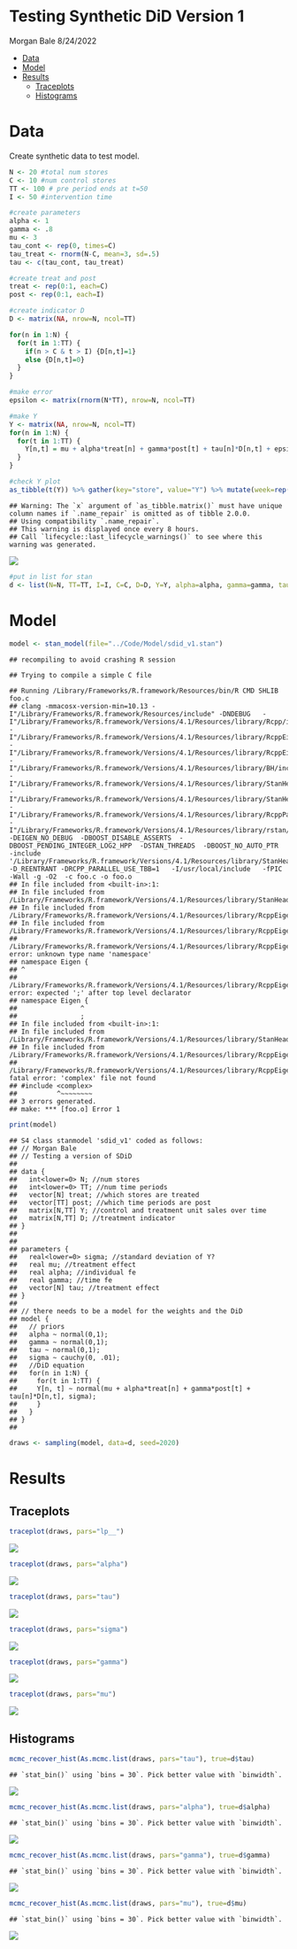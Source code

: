Testing Synthetic DiD Version 1
================
Morgan Bale
8/24/2022

-   [Data](#data)
-   [Model](#model)
-   [Results](#results)
    -   [Traceplots](#traceplots)
    -   [Histograms](#histograms)

# Data

Create synthetic data to test model.

``` r
N <- 20 #total num stores
C <- 10 #num control stores 
TT <- 100 # pre period ends at t=50 
I <- 50 #intervention time 

#create parameters 
alpha <- 1
gamma <- .8
mu <- 3
tau_cont <- rep(0, times=C)
tau_treat <- rnorm(N-C, mean=3, sd=.5)
tau <- c(tau_cont, tau_treat)

#create treat and post
treat <- rep(0:1, each=C)
post <- rep(0:1, each=I)

#create indicator D
D <- matrix(NA, nrow=N, ncol=TT) 

for(n in 1:N) {
  for(t in 1:TT) {
    if(n > C & t > I) {D[n,t]=1}
    else {D[n,t]=0}
  }
}

#make error 
epsilon <- matrix(rnorm(N*TT), nrow=N, ncol=TT)

#make Y 
Y <- matrix(NA, nrow=N, ncol=TT) 
for(n in 1:N) {
  for(t in 1:TT) {
    Y[n,t] = mu + alpha*treat[n] + gamma*post[t] + tau[n]*D[n,t] + epsilon[n,t]
  }
}

#check Y plot
as_tibble(t(Y)) %>% gather(key="store", value="Y") %>% mutate(week=rep(1:TT, times=N)) %>% ggplot(aes(x=week, y=Y, col=as.factor(store))) + geom_line() + geom_vline(xintercept=I)
```

    ## Warning: The `x` argument of `as_tibble.matrix()` must have unique column names if `.name_repair` is omitted as of tibble 2.0.0.
    ## Using compatibility `.name_repair`.
    ## This warning is displayed once every 8 hours.
    ## Call `lifecycle::last_lifecycle_warnings()` to see where this warning was generated.

![](../Figures/bscm/unnamed-chunk-1-1.png)<!-- -->

``` r
#put in list for stan
d <- list(N=N, TT=TT, I=I, C=C, D=D, Y=Y, alpha=alpha, gamma=gamma, tau=tau, treat=treat, post=post, mu=mu, epsilon=epsilon)
```

# Model

``` r
model <- stan_model(file="../Code/Model/sdid_v1.stan")
```

    ## recompiling to avoid crashing R session

    ## Trying to compile a simple C file

    ## Running /Library/Frameworks/R.framework/Resources/bin/R CMD SHLIB foo.c
    ## clang -mmacosx-version-min=10.13 -I"/Library/Frameworks/R.framework/Resources/include" -DNDEBUG   -I"/Library/Frameworks/R.framework/Versions/4.1/Resources/library/Rcpp/include/"  -I"/Library/Frameworks/R.framework/Versions/4.1/Resources/library/RcppEigen/include/"  -I"/Library/Frameworks/R.framework/Versions/4.1/Resources/library/RcppEigen/include/unsupported"  -I"/Library/Frameworks/R.framework/Versions/4.1/Resources/library/BH/include" -I"/Library/Frameworks/R.framework/Versions/4.1/Resources/library/StanHeaders/include/src/"  -I"/Library/Frameworks/R.framework/Versions/4.1/Resources/library/StanHeaders/include/"  -I"/Library/Frameworks/R.framework/Versions/4.1/Resources/library/RcppParallel/include/"  -I"/Library/Frameworks/R.framework/Versions/4.1/Resources/library/rstan/include" -DEIGEN_NO_DEBUG  -DBOOST_DISABLE_ASSERTS  -DBOOST_PENDING_INTEGER_LOG2_HPP  -DSTAN_THREADS  -DBOOST_NO_AUTO_PTR  -include '/Library/Frameworks/R.framework/Versions/4.1/Resources/library/StanHeaders/include/stan/math/prim/mat/fun/Eigen.hpp'  -D_REENTRANT -DRCPP_PARALLEL_USE_TBB=1   -I/usr/local/include   -fPIC  -Wall -g -O2  -c foo.c -o foo.o
    ## In file included from <built-in>:1:
    ## In file included from /Library/Frameworks/R.framework/Versions/4.1/Resources/library/StanHeaders/include/stan/math/prim/mat/fun/Eigen.hpp:13:
    ## In file included from /Library/Frameworks/R.framework/Versions/4.1/Resources/library/RcppEigen/include/Eigen/Dense:1:
    ## In file included from /Library/Frameworks/R.framework/Versions/4.1/Resources/library/RcppEigen/include/Eigen/Core:88:
    ## /Library/Frameworks/R.framework/Versions/4.1/Resources/library/RcppEigen/include/Eigen/src/Core/util/Macros.h:628:1: error: unknown type name 'namespace'
    ## namespace Eigen {
    ## ^
    ## /Library/Frameworks/R.framework/Versions/4.1/Resources/library/RcppEigen/include/Eigen/src/Core/util/Macros.h:628:16: error: expected ';' after top level declarator
    ## namespace Eigen {
    ##                ^
    ##                ;
    ## In file included from <built-in>:1:
    ## In file included from /Library/Frameworks/R.framework/Versions/4.1/Resources/library/StanHeaders/include/stan/math/prim/mat/fun/Eigen.hpp:13:
    ## In file included from /Library/Frameworks/R.framework/Versions/4.1/Resources/library/RcppEigen/include/Eigen/Dense:1:
    ## /Library/Frameworks/R.framework/Versions/4.1/Resources/library/RcppEigen/include/Eigen/Core:96:10: fatal error: 'complex' file not found
    ## #include <complex>
    ##          ^~~~~~~~~
    ## 3 errors generated.
    ## make: *** [foo.o] Error 1

``` r
print(model)
```

    ## S4 class stanmodel 'sdid_v1' coded as follows:
    ## // Morgan Bale 
    ## // Testing a version of SDiD 
    ## 
    ## data {
    ##   int<lower=0> N; //num stores
    ##   int<lower=0> TT; //num time periods 
    ##   vector[N] treat; //which stores are treated
    ##   vector[TT] post; //which time periods are post 
    ##   matrix[N,TT] Y; //control and treatment unit sales over time 
    ##   matrix[N,TT] D; //treatment indicator 
    ## }
    ## 
    ## 
    ## parameters {
    ##   real<lower=0> sigma; //standard deviation of Y?
    ##   real mu; //treatment effect 
    ##   real alpha; //individual fe
    ##   real gamma; //time fe 
    ##   vector[N] tau; //treatment effect
    ## }
    ## 
    ## // there needs to be a model for the weights and the DiD
    ## model {
    ##   // priors 
    ##   alpha ~ normal(0,1);
    ##   gamma ~ normal(0,1);
    ##   tau ~ normal(0,1); 
    ##   sigma ~ cauchy(0, .01);
    ##   //DiD equation 
    ##   for(n in 1:N) {
    ##     for(t in 1:TT) {
    ##     Y[n, t] ~ normal(mu + alpha*treat[n] + gamma*post[t] + tau[n]*D[n,t], sigma);
    ##     }
    ##   }
    ## }
    ## 

``` r
draws <- sampling(model, data=d, seed=2020)
```

# Results

## Traceplots

``` r
traceplot(draws, pars="lp__")
```

![](../Figures/bscm/unnamed-chunk-3-1.png)<!-- -->

``` r
traceplot(draws, pars="alpha")
```

![](../Figures/bscm/unnamed-chunk-3-2.png)<!-- -->

``` r
traceplot(draws, pars="tau")
```

![](../Figures/bscm/unnamed-chunk-3-3.png)<!-- -->

``` r
traceplot(draws, pars="sigma")
```

![](../Figures/bscm/unnamed-chunk-3-4.png)<!-- -->

``` r
traceplot(draws, pars="gamma")
```

![](../Figures/bscm/unnamed-chunk-3-5.png)<!-- -->

``` r
traceplot(draws, pars="mu")
```

![](../Figures/bscm/unnamed-chunk-3-6.png)<!-- -->

## Histograms

``` r
mcmc_recover_hist(As.mcmc.list(draws, pars="tau"), true=d$tau)
```

    ## `stat_bin()` using `bins = 30`. Pick better value with `binwidth`.

![](../Figures/bscm/unnamed-chunk-4-1.png)<!-- -->

``` r
mcmc_recover_hist(As.mcmc.list(draws, pars="alpha"), true=d$alpha)
```

    ## `stat_bin()` using `bins = 30`. Pick better value with `binwidth`.

![](../Figures/bscm/unnamed-chunk-4-2.png)<!-- -->

``` r
mcmc_recover_hist(As.mcmc.list(draws, pars="gamma"), true=d$gamma)
```

    ## `stat_bin()` using `bins = 30`. Pick better value with `binwidth`.

![](../Figures/bscm/unnamed-chunk-4-3.png)<!-- -->

``` r
mcmc_recover_hist(As.mcmc.list(draws, pars="mu"), true=d$mu)
```

    ## `stat_bin()` using `bins = 30`. Pick better value with `binwidth`.

![](../Figures/bscm/unnamed-chunk-4-4.png)<!-- -->
